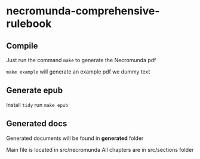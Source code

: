 # necromunda-comprehensive-rulebook

## Compile

Just run the command `make` to generate the Necromunda pdf

`make example` will generate an example pdf we dummy text 

## Generate epub
  
Install `tidy`
run `make epub`


## Generated docs

Generated documents will be found in **generated** folder


Main file is located in src/necromunda
All chapters are in src/sections folder